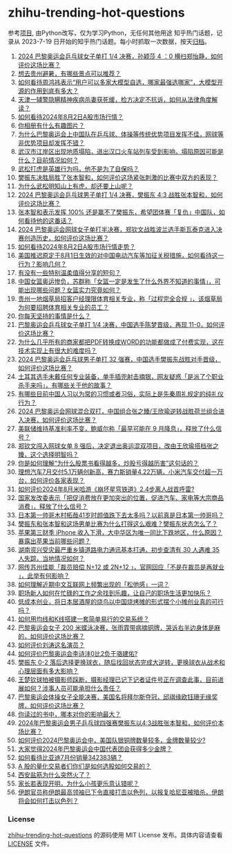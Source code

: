 # zhihu-trending-hot-questions
参考[项目](https://github.com/justjavac/zhihu-trending-hot-questions), 由Python改写，仅为学习Python，无任何其他用途
知乎热门话题，记录从 2023-7-19
日开始的知乎热门话题。每小时抓取一次数据，按天[归档](./data)。
<!-- BEGIN -->
<!-- 最后更新时间 2024-08-02 04:24:51.288087 -->
1. [2024 巴黎奥运会乒乓球女子单打 1/4 决赛，孙颖莎 4 ：0 横扫郑怡静，如何评价这场比赛？](https://www.zhihu.com/question/663178075)
1. [想去贵州避暑，有哪些景点可以推荐？](https://www.zhihu.com/question/471694862)
1. [如何看待周鸿祎表示“用户可以多家大模型自选，哪家最强选哪家”，大模型开源的作用到底有多大？](https://www.zhihu.com/question/663236114)
1. [天津一辅警隐瞒精神疾病杀妻获死缓，检方决定不抗诉，如何从法律角度解读？](https://www.zhihu.com/question/663150551)
1. [如何看待2024年8月2日A股市场行情？](https://www.zhihu.com/question/663143490)
1. [你相册有什么有趣图片？](https://www.zhihu.com/question/662970751)
1. [为什么巴黎奥运会上中国队在乒乓球、体操等传统优势项目发挥不佳，网球等非优势项目却发挥不错？](https://www.zhihu.com/question/663200414)
1. [武汉市江岸区出现地质塌陷，进出汉口火车站列车受到影响，塌陷原因可能是什么？目前情况如何？](https://www.zhihu.com/question/663188946)
1. [武松打虎是英雄行为吗，他不是为了自保吗？](https://www.zhihu.com/question/30220028)
1. [樊振东决胜局胜了张本智和，如何评价这场紧张刺激的比赛中双方的表现？](https://www.zhihu.com/question/663207148)
1. [为什么武松明知山上有虎，却还要上山呢？](https://www.zhihu.com/question/640554427)
1. [2024 巴黎奥运会乒乓球男子单打 1/4 决赛，樊振东 4:3 战胜张本智和，如何评价这场比赛？](https://www.zhihu.com/question/663178094)
1. [张本智和表示发挥 100% 还是赢不了樊振东，希望团体赛「复仇」中国队，如何看待他的这番话？](https://www.zhihu.com/question/663209873)
1. [2024 巴黎奥运会网球女子单打半决赛，郑钦文战胜波兰选手斯瓦泰克进入决赛创造历史，如何评价这场比赛？](https://www.zhihu.com/question/663177474)
1. [如何看待2024年8月2日A股市场行情走势？](https://www.zhihu.com/question/663160929)
1. [美国推迟原定于8月1日生效的对中国电动汽车等加征关税措施，如何看待这一行为？影响几何？](https://www.zhihu.com/question/663152643)
1. [有没有一些特别温柔值得分享的短句？](https://www.zhihu.com/question/661268763)
1. [中国女篮奥运惨负，苏群称「女篮一定是发生了什么外界不知道的事情」，可能出现哪些问题？女篮实力究竟如何？](https://www.zhihu.com/question/663191121)
1. [贵州一地烟草局招客户经理限体育相关专业，称「过程完全合规 」，该烟草局为何要招聘体育相关专业的员工？](https://www.zhihu.com/question/663173759)
1. [你每天坚持的事情是什么？](https://www.zhihu.com/question/661994966)
1. [巴黎奥运会乒乓球女子单打 1/4 决赛，中国选手陈梦晋级，再现 11-0，如何评价这场比赛？](https://www.zhihu.com/question/663170060)
1. [为什么几乎所有的商家都把PDF转换成WORD的功能都做成了付费实现，这在技术实现上有很大的难度吗？](https://www.zhihu.com/question/462704654)
1. [2024 巴黎奥运会乒乓球男子单打 32 强赛，中国选手樊振东战胜对手晋级，如何评价这场比赛？](https://www.zhihu.com/question/663091429)
1. [土耳其选手未戴任何专业装备，单手插兜射击摘银，网友疑惑「是派了个职业杀手来吗」，有哪些关于他的故事？](https://www.zhihu.com/question/663173940)
1. [有哪些目前中国人习以为常的习惯或者习俗，实际上是先秦周礼规定的纯礼仪行为？](https://www.zhihu.com/question/661084103)
1. [2024 巴黎奥运会网球混合双打，中国组合张之臻/王欣瑜逆转战胜荷兰组合进入决赛，如何评价这场比赛？](https://www.zhihu.com/question/663195037)
1. [美联储维持基准利率不变，鲍威尔称「最早可能在 9 月降息」，释放了什么信号？](https://www.zhihu.com/question/663147062)
1. [郑钦文闯入网球女单 8 强后，决定退出奥运混双项目，改由王欣瑜搭档张之臻，这个选择明智吗？](https://www.zhihu.com/question/663033495)
1. [你是如何理解“为什么股票书看得越多，炒股亏得越历害”这句话的？](https://www.zhihu.com/question/656355513)
1. [理想汽车7月交付5.1万辆创新高，赛力斯销量4.22万辆，小米汽车交付超一万台，如何评价各家表现？](https://www.zhihu.com/question/663188657)
1. [如何评价2024年8月米哈游《崩坏星穹铁道》2.4步离人战首呼雷?](https://www.zhihu.com/question/663119606)
1. [国家发改委表示「把促消费放在更加突出的位置，促进汽车、家电等大宗商品消费」，释放了什么信号？](https://www.zhihu.com/question/663156052)
1. [日本第一帅哥木村柘哉41岁时颜值跌下去太多吗？以前真是日本第一帅哥吗？](https://www.zhihu.com/question/600859396)
1. [樊振东和张本智和这场男单比赛为什么打得这么艰难？樊振东状态怎么了？](https://www.zhihu.com/question/663207410)
1. [苹果第三财季 iPhone 收入下滑，大中华区为唯一同比下跌地区，什么原因？暴露出苹果当前哪些问题？](https://www.zhihu.com/question/663233578)
1. [湖南资兴受灾最严重乡镇道路电力通讯基本打通，初步查清有 30 人遇难 35 人失踪，当地情况如何？](https://www.zhihu.com/question/663189823)
1. [网传苏州佳能「裁员赔偿 N+12 或 2N+12 」，官网回应「不是在裁员是再就业 」，此举有何影响？](https://www.zhihu.com/question/663175906)
1. [如何理解近期中文互联网上频繁出现的「松弛感」一词？](https://www.zhihu.com/question/662724630)
1. [职场新人如何在忙碌的工作之余找到乐趣，让自己的职场生活更加快乐？](https://www.zhihu.com/question/662639472)
1. [低成本创业，将日本居酒屋的烧鸟以中国烧烤摊的形式摆个小摊创业真的可行吗？](https://www.zhihu.com/question/533966610)
1. [如何用均线和K线搭建一套简单易行的交易系统？](https://www.zhihu.com/question/662933963)
1. [巴黎奥运会女子 200 米蝶泳决赛，张雨霏带病摘铜牌，哭诉右半边身体是麻的，如何评价这场比赛？](https://www.zhihu.com/question/663210491)
1. [如何评价刘涛这名演员？](https://www.zhihu.com/question/31194986)
1. [如何评价巴黎奥运会李诗沣0比2负于骆建佑?](https://www.zhihu.com/question/663202566)
1. [樊振东 0-2 落后选择更换球衣，随后找回状态完成大逆转，更换球衣从战术和心理层面有多大影响？](https://www.zhihu.com/question/663207247)
1. [王楚钦球拍被摄影师踩断，摄影经理已记下记者证件号正在调查此事，目前进展如何？涉事人员可能承担什么责任？](https://www.zhihu.com/question/663163109)
1. [巴黎奥运会体操女子全能决赛，美国名将拜尔斯夺冠，邱祺缘欧钰珊无缘奖牌，如何评价这场比赛？](https://www.zhihu.com/question/663206984)
1. [你读过的书中，哪本对你的影响最大？](https://www.zhihu.com/question/663015162)
1. [2024年巴黎奥运会男子乒乓球四强赛樊振东以4:3战胜张本智和，如何评价本场比赛？](https://www.zhihu.com/question/663206869)
1. [如何评价2024巴黎奥运会中，美国队银铜牌数量较多，金牌数量较少?](https://www.zhihu.com/question/663022429)
1. [大家觉得2024年巴黎奥运会中国代表团会获得多少金牌？](https://www.zhihu.com/question/653451089)
1. [如何看待比亚迪7月份销量342383辆？](https://www.zhihu.com/question/663201010)
1. [A 股的量化交易者们你们是如何选股如何交易的？](https://www.zhihu.com/question/38113586)
1. [西安盐筋为什么突然火了？](https://www.zhihu.com/question/662906772)
1. [家长若表现开明，为什么小孩更乐意认错呢？](https://www.zhihu.com/question/662735171)
1. [伊朗官员称伊朗最高领袖已下令直接打击以色列，以报复哈尼亚被暗杀，伊朗将会如何打击以色列？](https://www.zhihu.com/question/663153907)
<!-- END -->
### License
[zhihu-trending-hot-questions](https://github.com/yaogengzhu/zhihu-trending-hot-questions)
的源码使用 MIT License 发布。具体内容请查看 [LICENSE](./LICENSE) 文件。
